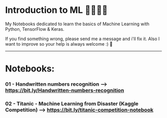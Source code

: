 # Introduction to ML 🤖🧠🦾🌠
My Notebooks dedicated to learn the basics of Machine Learning with Python, TensorFlow &amp; Keras.

If you find something wrong, please send me a message and i'll fix it. Also I want to improve so your help is always welcome :) 🤗

---
# Notebooks:
### 01 - Handwritten numbers recognition --> https://bit.ly/Handwritten-numbers-recognition
### 02 - Titanic - Machine Learning from Disaster (Kaggle Competition) --> https://bit.ly/titanic-competition-notebook
